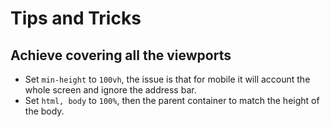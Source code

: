 # Tips and Tricks

## Achieve covering all the viewports

- Set `min-height` to `100vh`, the issue is that for mobile it will account the whole screen and ignore the address bar.
- Set `html, body` to `100%`, then the parent container to match the height of the body.
